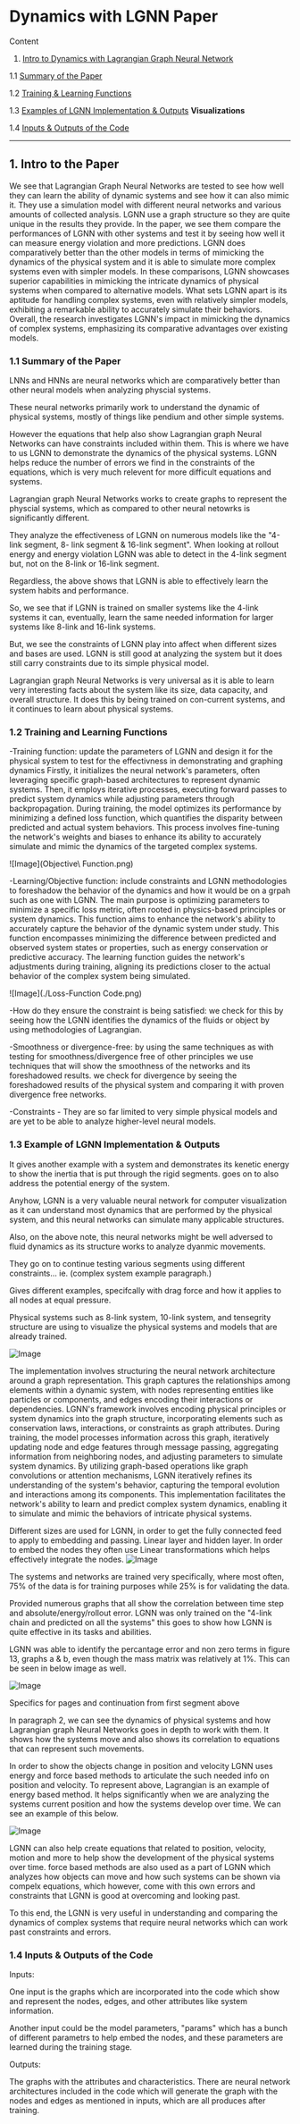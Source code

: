# Dynamics with LGNN Paper

Content

1. [Intro to Dynamics with Lagrangian Graph Neural Network](#1-intro-to-the-paper)

  1.1 [Summary of the Paper]()
 
  1.2 [Training & Learning Functions]()
  
  1.3 [Examples of LGNN Implementation & Outputs]() **Visualizations**
  
  1.4 [Inputs & Outputs of the Code]()

-----

## 1. Intro to the Paper

We see that Lagrangian Graph Neural Networks are tested to see how well 
they can learn the ability of dynamic systems and see how it can also mimic it. They 
use a simulation model with different neural networks and various amounts of collected analysis. 
LGNN use a graph structure so they are quite unique in the results they provide. 
In the paper, we see them compare the performances of LGNN with other systems and test it by seeing how well it 
can measure energy violation and more predictions. LGNN does comparatively better 
than the other models in terms of mimicking 
the dynamics of the physical system and it is able to simulate more complex systems 
even with simpler models. 
In these comparisons, LGNN showcases superior capabilities in mimicking the intricate 
dynamics of physical systems when compared to alternative models. What sets LGNN apart is its aptitude for handling complex systems, even with relatively simpler models, exhibiting a remarkable ability to accurately simulate their behaviors. Overall, the research investigates LGNN's impact in mimicking the dynamics of complex systems, emphasizing its comparative advantages over existing models.


### 1.1 Summary of the Paper

LNNs and HNNs are neural networks which are comparatively better than other neural models when analyzing physcial systems.

These neural networks primarily work to understand the dynamic of physical systems, mostly of things like pendium and other simple systems.

However the equations that help also show Lagrangian graph Neural Networks can have constraints included within them. This is where we have to us LGNN to demonstrate the dynamics of the physical systems. LGNN helps reduce the number of errors we find in the constraints of the equations, which is very much relevent for more difficult equations and systems.

Lagrangian graph Neural Networks works to create graphs to represent the physcial systems, which as compared to other neural netowrks is significantly different.

They analyze the effectiveness of LGNN on numerous models like the "4-link segment, 8- link segment & 16-link segment". When looking at rollout energy and energy violation LGNN was able to detect in the 4-link segment but, not on the 8-link or 16-link segment. 

Regardless, the above shows that LGNN is able to effectively learn the system habits and performance.

So, we see that if LGNN is trained on smaller systems like the 4-link systems it can, eventually, learn the same needed information for larger systems like 8-link and 16-link systems.

But, we see the constraints of LGNN play into affect when different sizes and bases are used. LGNN is still good at analyzing the system but it does still carry constraints due to its simple physical model.

Lagrangian graph Neural Networks is very universal as it is able to learn very interesting facts about the system like its size, data capacity, and overall structure. It does this by being trained on con-current systems, and it continues to learn about physical systems.


### 1.2 Training and Learning Functions

-Training function: update the parameters of LGNN and design it for the physical system to test for the effectivness in demonstrating and graphing dynamics
Firstly, it initializes the neural network's parameters, often leveraging specific graph-based architectures to represent dynamic systems. Then, it employs iterative processes, executing forward passes to predict system dynamics while adjusting parameters through backpropagation.
During training, the model optimizes its performance by minimizing a defined loss function, which quantifies the disparity between predicted and actual system behaviors. This process involves fine-tuning the network's weights and biases to enhance its ability to accurately simulate and mimic the dynamics of the targeted complex systems.

![Image](Objective\ Function.png)

-Learning/Objective function: include constraints and LGNN methodologies to foreshadow the behavior of the dynamics and how it would be on a grpah such as one with LGNN. 
The main purpose is optimizing parameters to minimize a specific loss metric, often rooted in physics-based principles or system dynamics. This function aims to enhance the network's ability to accurately capture the behavior of the dynamic system under study.
This function encompasses minimizing the difference between predicted and observed system states or properties, such as energy conservation or predictive accuracy. The learning function guides the network's adjustments during training, aligning its predictions closer to the actual behavior of the complex system being simulated.

![Image](./Loss-Function Code.png)

-How do they ensure the constraint is being satisfied: we check for this by seeing how the LGNN identifies the dynamics of the fluids or object by using methodologies of Lagrangian. 

-Smoothness or divergence-free: by using the same techniques as with testing for smoothness/divergence free of other principles we use techniques that will show the smoothness of the networks and its foreshadowed results. we check for divergence by seeing the foreshadowed results of the physical system and comparing it with proven divergence free networks. 

-Constraints - They are so far limited to very simple physical models and are yet to be able to analyze higher-level neural models.


### 1.3 Example of LGNN Implementation & Outputs

It gives another example with a system and demonstrates its kenetic energy  to show the inertia that is put through the rigid segments. goes on to also address the potential energy of the system.

Anyhow, LGNN is a very valuable neural network for computer visualization as it can understand most dynamics that are performed by the physical system, and this neural networks can simulate many applicable structures.

Also, on the above note, this neural networks might be well adversed to fluid dynamics as its structure works to analyze dyanmic movements.

They go on to continue testing various segments using different constraints... ie. (complex system example paragraph.)

Gives different examples, specifcally with drag force and how it applies to all nodes at equal pressure.

Physical systems such as 8-link system, 10-link system, and tensegrity structure are using to visualize the physical systems and models that are already trained.

![Image](./Physical-system-simulation-results.png)

The implementation involves structuring the neural network architecture around a graph representation. This graph captures the relationships among elements within a dynamic system, with nodes representing entities like particles or components, and edges encoding their interactions or dependencies.
LGNN's framework involves encoding physical principles or system dynamics into the graph structure, incorporating elements such as 
conservation laws, interactions, or constraints as graph attributes. During training, the model processes information across this graph, 
iteratively updating node and edge features through message passing, aggregating information from neighboring nodes, and adjusting parameters to simulate system dynamics.
By utilizing graph-based operations like graph convolutions or attention mechanisms, LGNN iteratively refines its understanding of 
the system's behavior, capturing the temporal evolution and interactions among its components. This implementation facilitates the 
network's ability to learn and predict complex system dynamics, enabling it to simulate and mimic the behaviors of intricate physical 
systems.

Different sizes are used for LGNN, in order to get the fully connected feed to apply to embedding and passing. Linear layer and hidden layer. In order to embed the nodes they often use Linear transformations which helps effectively integrate the nodes. 
![Image](./predictions-with-LGNN.png)

The systems and networks are trained very specifically, where most often, 75% of the data is for training purposes while 25% is for 
validating the data. 

Provided numerous graphs that all show the correlation between time step and absolute/energy/rollout error. LGNN was only trained on 
the "4-link chain and predicted on all the systems" this goes to show how LGNN is quite effective in its tasks and abilities. 

LGNN was able to identify the percantage error and non zero terms in figure 13, graphs a & b, even though the mass matrix was relatively at 1%. 
This can be seen in below image as well.

![Image](./mass-matrix-and-node-connection.png)

Specifics for pages and continuation from first segment above

In paragraph 2, we can see the dynamics of physical systems and how Lagrangian graph Neural Networks goes in depth to work with them. 
It shows how the systems move and also shows its correlation to equations that can represent such movements.

In order to show the objects change in position and velocity LGNN uses energy and force based methods to articulate the such needed 
info on position and velocity. To represent above, Lagrangian is an example of energy based method. It helps significantly when we are analyzing the systems current position and how the systems develop over time. 
We can see an example of this below. 

![Image](./energy-testing-with-graphs.png)

LGNN can also help create equations that related to position, velocity, motion and more to help show the development of the
physical systems over time.
force based methods are also used as a part of LGNN which analyzes how objects can move and how such systems can be shown via 
compelx equations, which however, come with this own errors and constraints that LGNN is good at overcoming and looking past.

To this end, the LGNN is very useful in understanding and comparing the dynamics of complex systems that require neural networks 
which can work past constraints and errors. 

### 1.4 Inputs & Outputs of the Code

Inputs:

One input is the graphs which are incorporated into the code which show and represent the nodes, edges, and other attributes like system information. 

Another input could be the model parameters, "params" which has a bunch of different parametrs to help embed the nodes, and these parameters are learned during the training stage. 

Outputs:

The graphs with the attributes and characteristics. There are neural network architectures included in the code which will generate the graph with the nodes and edges as mentioned in inputs, which are all produces after training. 

